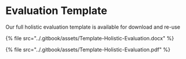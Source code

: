 # Evaluation Template

Our full holistic evaluation template is available for download and re-use

{% file src="../.gitbook/assets/Template-Holistic-Evaluation.docx" %}

{% file src="../.gitbook/assets/Template-Holistic-Evaluation.pdf" %}
